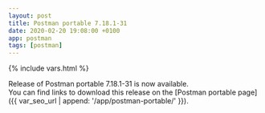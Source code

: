 ```yaml
---
layout: post
title: Postman portable 7.18.1-31
date: 2020-02-20 19:08:00 +0100
app: postman
tags: [postman]
---
```

{% include vars.html %}

Release of Postman portable 7.18.1-31 is now available.<br />
You can find links to download this release on the [Postman portable page]({{ var_seo_url | append: '/app/postman-portable/' }}).